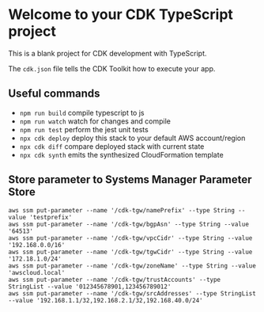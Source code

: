 # Welcome to your CDK TypeScript project

This is a blank project for CDK development with TypeScript.

The `cdk.json` file tells the CDK Toolkit how to execute your app.

## Useful commands

* `npm run build`   compile typescript to js
* `npm run watch`   watch for changes and compile
* `npm run test`    perform the jest unit tests
* `npx cdk deploy`  deploy this stack to your default AWS account/region
* `npx cdk diff`    compare deployed stack with current state
* `npx cdk synth`   emits the synthesized CloudFormation template


## Store parameter to Systems Manager Parameter Store

```
aws ssm put-parameter --name '/cdk-tgw/namePrefix' --type String --value 'testprefix'
aws ssm put-parameter --name '/cdk-tgw/bgpAsn' --type String --value '64513'
aws ssm put-parameter --name '/cdk-tgw/vpcCidr' --type String --value '192.168.0.0/16'
aws ssm put-parameter --name '/cdk-tgw/tgwCidr' --type String --value '172.18.1.0/24'
aws ssm put-parameter --name '/cdk-tgw/zoneName' --type String --value 'awscloud.local'  
aws ssm put-parameter --name '/cdk-tgw/trustAccounts' --type StringList --value '012345678901,123456789012'
aws ssm put-parameter --name '/cdk-tgw/srcAddresses' --type StringList --value '192.168.1.1/32,192.168.2.1/32,192.168.40.0/24'
```
